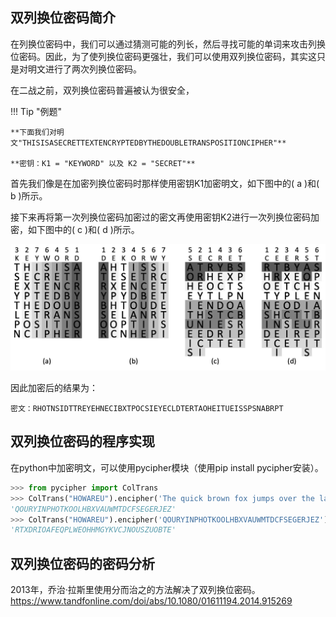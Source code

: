 ## 双列换位密码简介

在列换位密码中，我们可以通过猜测可能的列长，然后寻找可能的单词来攻击列换位密码。因此，为了使列换位密码更强壮，我们可以使用双列换位密码，其实这只是对明文进行了两次列换位密码。

在二战之前，双列换位密码普遍被认为很安全，

!!! Tip "例题"

	**下面我们对明文"THISISASECRETTEXTENCRYPTEDBYTHEDOUBLETRANSPOSITIONCIPHER"**

	**密钥：K1 = "KEYWORD" 以及 K2 = "SECRET"**

首先我们像是在加密列换位密码时那样使用密钥K1加密明文，如下图中的( a )和( b )所示。

接下来再将第一次列换位密码加密过的密文再使用密钥K2进行一次列换位密码加密，如下图中的( c )和( d )所示。

![DoubleColumnarTranspositionCipher-1](image/DoubleColumnarTranspositionCipher-1.png)

因此加密后的结果为：

`密文：RHOTNSIDTTREYEHNECIBXTPOCSIEYECLDTERTAOHEITUEISSPSNABRPT`

## 双列换位密码的程序实现

在python中加密明文，可以使用pycipher模块（使用pip install pycipher安装）。

```python
>>> from pycipher import ColTrans
>>> ColTrans("HOWAREU").encipher('The quick brown fox jumps over the lazy dog')
'QOURYINPHOTKOOLHBXVAUWMTDCFSEGERJEZ'
>>> ColTrans("HOWAREU").encipher('QOURYINPHOTKOOLHBXVAUWMTDCFSEGERJEZ')
'RTXDRIOAFEQPLWEOHHMGYKVCJNOUSZUOBTE'
```

## 双列换位密码的密码分析

2013年，乔治·拉斯里使用分而治之的方法解决了双列换位密码。
https://www.tandfonline.com/doi/abs/10.1080/01611194.2014.915269

